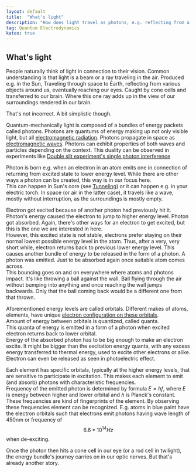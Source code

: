 ```yaml
---
layout: default
title:  "What's light"
description: "How does light travel as photons, e.g. reflecting from a mirror"
tag: Quantum Electrodynamics
katex: true
---
```


## What's light


People naturally think of light in connection to their vision. Common understanding is that light is a beam or a ray traveling in the air. Produced e.g. in the Sun, Traveling through space to Earth, reflecting from various objects around us, eventually reaching our eyes. Caught by cone cells and transferred to our brain. Where this one ray adds up in the view of our surroundings rendered in our brain.  

That's not incorrect. A bit simplistic though.

Quantum-mechanically light is composed of a bundles of energy packets called photons. 
Photons are quantums of energy making up not only visible light, but all [electromagnetic radiation]( ../../../2022/09/21/em-radiation). Photons propagate in space as [electromagnetic waves]( ../../../2024/01/11/electromagnetic-wave).
Photons can exhibit properties of both waves and particles depending on the context. This duality can be observed in experiments like [Double slit experiment's single photon interference](../../../2022/03/20/double-slit-experiment-single-photon-interference.html)  

Photon is born e.g. when an electron in an atom emits one in connection of returning from excited state to lower energy level. While there are other ways a photon can be created, this way is in our focus here.  
This can happen in Sun's core (see [Tunneling]( ../../../2022/01/31/tunneling.html)) or it can happen e.g. in your electric torch. In space (or air in the latter case), it travels like a wave, mostly without interruption, as the surroundings is mostly empty.

<A href="#photon_bouncing"></A>
Electron got excited because of another photon had previously hit it. Photon's energy caused the electron to jump to higher energy level. Photon got absorbed. Again, there's other ways for an electron to get excited, but this is the one we are interested in here.  
However, this excited state is not stable, electrons prefer staying on their normal lowest possible energy level in the atom. Thus, after a very, very short while, electron returns back to previous lower energy level. This causes another bundle of energy to be released in the form of a photon. A photon was emitted. Just to be absorbed again once suitable atom comes across.  
This bouncing goes on and on everywhere where atoms and photons impact. It's like throwing a ball against the wall. Ball flying through the air without bumping into anything and once reaching the wall jumps backwards. Only that the ball coming back would be a different one from that thrown.

Aforementioned energy levels are called orbitals. Different makes of atoms, elements, have unique [electron configuration on these orbitals]( ../../../2023/10/12/what's-holding-things-solid.html#electron).  
Amount of energy between orbitals is quantized, called quanta.  
This quanta of energy is emitted in a form of a photon when excited electron returns back to lower orbital.  
Energy of the absorbed photon has to be big enough to make an electron excite. It might be bigger than the excitation energy quanta, with any excess energy transferred to thermal energy, used to excite other electrons or alike. Electron can even be released as seen in photoelectric effect.   

Each element has specific orbitals, typically at the higher energy levels, that are sensitive to participate in excitation. This makes each element to emit (and absorb) photons with characteristic frequencies.  
Frequency of the emitted photon is determined by formula $E=hf$, where $E$ is energy between higher and lower orbital and $h$ is Planck's constant.  
These frequencies are kind of fingerprints of the element. By observing these frequencies element can be recognized.
E.g. atoms in blue paint have the electron orbitals such that electrons emit photons having wave length of 450nm or frequency of $$6.6*10^{14} Hz$$ when de-exciting. 

Once the photon then hits a cone cell in our eye (or a rod cell in twilight), the energy bundle's journey carries on in our optic nerves.
But that's already another story.




